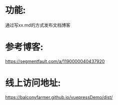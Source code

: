 # 功能:

通过写xx.md的方式发布文档博客

# 参考博客:

https://segmentfault.com/a/1190000040437920

# 线上访问地址:

https://balconyfarmer.github.io/vuepressDemo/dist/

